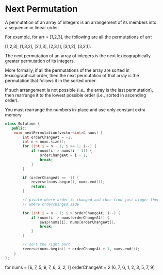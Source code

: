 # Next Permutation

A permutation of an array of integers is an arrangement of its members into a sequence or linear order.

For example, for arr = [1,2,3], the following are all the permutations of arr:

[1,2,3], [1,3,2], [2,1,3], [2,3,1], [3,1,2], [3,2,1].

The next permutation of an array of integers is the next lexicographically greater permutation of its integers.

More formally, if all the permutations of the array are sorted in lexicographical order, then the next permutation of that array is the permutation that follows it in the sorted order.

If such arrangement is not possible (i.e., the array is the last permutation), then rearrange it to the lowest possible order (i.e., sorted in ascending order).

You must rearrange the numbers in-place and use only constant extra memory.

```cpp
class Solution {
   public:
    void nextPermutation(vector<int>& nums) {
        int orderChangeAt = -1;
        int n = nums.size();
        for (int i = n - 1; i >= 1; i--) {
            if (nums[i] > nums[i - 1]) {
                orderChangeAt = i - 1;
                break;
            }
        }

        if (orderChangeAt == -1) {
            reverse(nums.begin(), nums.end());
            return;
        }

        // pivote where order is changed and then find just bigger then item
        // where orderchanged side

        for (int i = n - 1; i > orderChangeAt; i--) {
            if (nums[i] > nums[orderChangeAt]) {
                swap(nums[i], nums[orderChangeAt]);
                break;
            }
        }

        // sort the right part
        reverse(nums.begin() + orderChangeAt + 1, nums.end());
    }
};
```

for nums = [6, 7, 5, 9, 7, 6, 3, 2, 1]
orderChangeAt = 2
[6, 7, 6, 1, 2, 3, 5, 7, 9]
